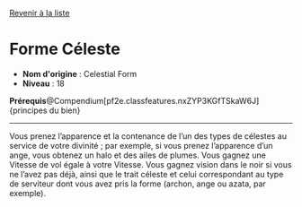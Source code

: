 [Revenir à la liste](list.md)

# Forme Céleste

 * **Nom d'origine** : Celestial Form
 * **Niveau** : 18


<p><Strong>Prérequis</Strong>@Compendium[pf2e.classfeatures.nxZYP3KGfTSkaW6J]{principes du bien}</p>
<hr>
<p>Vous prenez l’apparence et la contenance de l’un des types de célestes au service de votre divinité ; par exemple, si vous prenez l’apparence d’un ange, vous obtenez un halo et des ailes de plumes. Vous gagnez une Vitesse de vol égale à votre Vitesse. Vous gagnez vision dans le noir si vous ne l’avez pas déjà, ainsi que le trait céleste et celui correspondant au type de serviteur dont vous avez pris la forme (archon, ange ou azata, par exemple).</p>